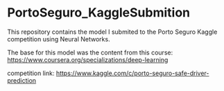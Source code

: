 # PortoSeguro_KaggleSubmition
This repository contains the model I submited to the Porto Seguro Kaggle competition using Neural Networks.

The base for this model was the content from this course: https://www.coursera.org/specializations/deep-learning

competition link: https://www.kaggle.com/c/porto-seguro-safe-driver-prediction
